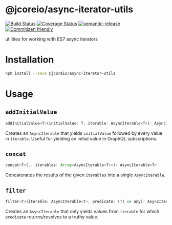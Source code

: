 # @jcoreio/async-iterator-utils

[![Build Status](https://travis-ci.org/jcoreio/async-iterator-utils.svg?branch=master)](https://travis-ci.org/jcoreio/async-iterator-utils)
[![Coverage Status](https://codecov.io/gh/jcoreio/async-iterator-utils/branch/master/graph/badge.svg)](https://codecov.io/gh/jcoreio/async-iterator-utils)
[![semantic-release](https://img.shields.io/badge/%20%20%F0%9F%93%A6%F0%9F%9A%80-semantic--release-e10079.svg)](https://github.com/semantic-release/semantic-release)
[![Commitizen friendly](https://img.shields.io/badge/commitizen-friendly-brightgreen.svg)](http://commitizen.github.io/cz-cli/)

utilities for working with ES7 async iterators

# Installation

```sh
npm install --save @jcoreio/async-iterator-utils
```

# Usage

## `addInitialValue`

```js
addInitialValue<T>(initialValue: T, iterable: AsyncIterable<T>): AsyncIterable<T>
```

Creates an `AsyncIterable` that yields `initialValue` followed by every value
in `iterable`.  Useful for yielding an initial value in GraphQL subscriptions.

## `concat`

```js
concat<T>(...iterables: Array<AsyncIterable<T>>): AsyncIterable<T>
```

Concatenates the results of the given `iterables` into a single `AsyncIterable`.

## `filter`

```js
filter<T>(iterable: AsyncIterable<T>, predicate: (T) => any): AsyncIterable<T>
```

Creates an `AsyncIterable` that only yields values from `iterable` for which
`predicate` returns/resolves to a truthy value.
